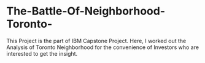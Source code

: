 # The-Battle-Of-Neighborhood-Toronto-
This Project is the part of IBM Capstone Project. Here, I worked out the Analysis of Toronto Neighborhood for the convenience of Investors who are interested to get the insight.
